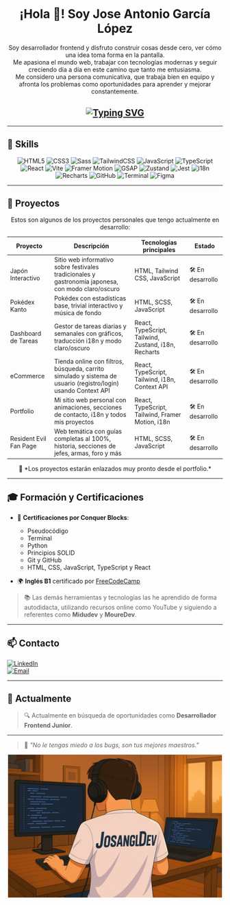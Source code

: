 <div align="center">

# ¡Hola 👋! Soy Jose Antonio García López

Soy desarrollador frontend y disfruto construir cosas desde cero, ver cómo una idea toma forma en la pantalla.  
Me apasiona el mundo web, trabajar con tecnologías modernas y seguir creciendo día a día en este camino que tanto me entusiasma.  
Me considero una persona comunicativa, que trabaja bien en equipo y afronta los problemas como oportunidades para aprender y mejorar constantemente.

## [![Typing SVG](https://readme-typing-svg.demolab.com/?lines=José+Antonio+García&lines=Desarrollador+Frontend&font=Fira+Code&pause=1500&color=FF4500&center=true&width=400&height=80)](https://git.io/typing-svg)

</div>

---

## 🧠 Skills

<div align="center">

![HTML5](https://img.shields.io/badge/HTML-E34F26?style=for-the-badge&logo=html5&logoColor=white)
![CSS3](https://img.shields.io/badge/CSS-1572B6?style=for-the-badge&logo=css3&logoColor=white)
![Sass](https://img.shields.io/badge/Sass-CC6699?style=for-the-badge&logo=sass&logoColor=white)
![TailwindCSS](https://img.shields.io/badge/Tailwind_CSS-38B2AC?style=for-the-badge&logo=tailwind-css&logoColor=white)
![JavaScript](https://img.shields.io/badge/JavaScript-F7DF1E?style=for-the-badge&logo=javascript&logoColor=black)
![TypeScript](https://img.shields.io/badge/TypeScript-3178C6?style=for-the-badge&logo=typescript&logoColor=white)
![React](https://img.shields.io/badge/React-20232A?style=for-the-badge&logo=react&logoColor=61DAFB)
![Vite](https://img.shields.io/badge/Vite-646CFF?style=for-the-badge&logo=vite&logoColor=white)
![Framer Motion](https://img.shields.io/badge/Framer_Motion-E10098?style=for-the-badge&logo=framer&logoColor=white)
![GSAP](https://img.shields.io/badge/GSAP-88CE02?style=for-the-badge&logo=greensock&logoColor=black)
![Zustand](https://img.shields.io/badge/Zustand-000000?style=for-the-badge&logo=zustand&logoColor=white)
![Jest](https://img.shields.io/badge/Jest-C21325?style=for-the-badge&logo=jest&logoColor=white)
![i18n](https://img.shields.io/badge/i18next-26A69A?style=for-the-badge&logo=react&logoColor=white)
![Recharts](https://img.shields.io/badge/Recharts-FF8042?style=for-the-badge&logo=chartdotjs&logoColor=white)
![GitHub](https://img.shields.io/badge/Git-181717?style=for-the-badge&logo=git&logoColor=white)
![Terminal](https://img.shields.io/badge/Terminal-000000?style=for-the-badge&logo=gnometerminal&logoColor=white)
![Figma](https://img.shields.io/badge/Figma-F24E1E?style=for-the-badge&logo=figma&logoColor=white)

</div>

---

## 🚀 Proyectos

<div align="center">
Estos son algunos de los proyectos personales que tengo actualmente en desarrollo:
</div>

| Proyecto                      | Descripción                                                                                                            | Tecnologías principales                                     | Estado             |
|-------------------------------|------------------------------------------------------------------------------------------------------------------------|-------------------------------------------------------------|--------------------|
| Japón Interactivo             | Sitio web informativo sobre festivales tradicionales y gastronomía japonesa, con modo claro/oscuro                   | HTML, Tailwind CSS, JavaScript                              | 🛠️ En desarrollo    |
| Pokédex Kanto                | Pokédex con estadísticas base, trivial interactivo y música de fondo                                                  | HTML, SCSS, JavaScript                                      | 🛠️ En desarrollo    |
| Dashboard de Tareas          | Gestor de tareas diarias y semanales con gráficos, traducción i18n y modo claro/oscuro                               | React, TypeScript, Tailwind, Zustand, i18n, Recharts        | 🛠️ En desarrollo    |
| eCommerce                    | Tienda online con filtros, búsqueda, carrito simulado y sistema de usuario (registro/login) usando Context API        | React, TypeScript, Tailwind, i18n, Context API              | 🛠️ En desarrollo    |
| Portfolio                    | Mi sitio web personal con animaciones, secciones de contacto, i18n y todos mis proyectos                              | React, TypeScript, Tailwind, Framer Motion, i18n            | 🛠️ En desarrollo    |
| Resident Evil Fan Page       | Web temática con guías completas al 100%, historia, secciones de jefes, armas, foro y más                             | HTML, SCSS, JavaScript                                      | 🛠️ En desarrollo    |

<div align="center">
  🔗 *Los proyectos estarán enlazados muy pronto desde el portfolio.*
</div>

---

## 🎓 Formación y Certificaciones

- 🏅 **Certificaciones por Conquer Blocks**:
  - Pseudocódigo
  - Terminal
  - Python
  - Principios SOLID
  - Git y GitHub
  - HTML, CSS, JavaScript, TypeScript y React

- 🌍 **Inglés B1** certificado por [FreeCodeCamp](https://www.freecodecamp.org/)

> 📚 Las demás herramientas y tecnologías las he aprendido de forma autodidacta, utilizando recursos online como YouTube y siguiendo a referentes como **Midudev** y **MoureDev**.

---

## 📫 Contacto

[![LinkedIn](https://img.shields.io/badge/LinkedIn-0077B5?style=for-the-badge&logo=linkedin&logoColor=white)](https://www.linkedin.com/in/jos%C3%A9-antonio-garc%C3%ADa-l%C3%B3pez-4ba263347/)  
[![Email](https://img.shields.io/badge/Email-D14836?style=for-the-badge&logo=gmail&logoColor=white)](mailto:gl.josea90@gmail.com)

---

## 🎯 Actualmente

> 🔍 Actualmente en búsqueda de oportunidades como **Desarrollador Frontend Junior**.

---

> 🧩 *"No le tengas miedo a los bugs, son tus mejores maestros."*

<div align="center">
  <img src="./assets/back.png" alt="Back" width="500" />
</div>
